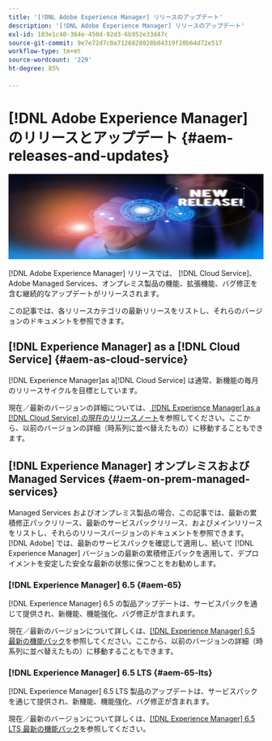 ```yaml
---
title: '[!DNL Adobe Experience Manager] リリースのアップデート'
description: '[!DNL Adobe Experience Manager] リリースのアップデート'
exl-id: 103e1c40-364e-450d-92d3-6b952e33d47c
source-git-commit: 9e7e72d7c0a7126828028b04319f20b64d72e517
workflow-type: tm+mt
source-wordcount: '229'
ht-degree: 85%

---
```


# [!DNL Adobe Experience Manager] のリリースとアップデート {#aem-releases-and-updates}

![[!DNL Experience Manager] 新リリース](assets/new-aem-releases1.jpeg)

[!DNL Adobe Experience Manager] リリースでは、 [!DNL Cloud Service]、Adobe Managed Services、オンプレミス製品の機能、拡張機能、バグ修正を含む継続的なアップデートがリリースされます。

この記事では、各リリースカテゴリの最新リリースをリストし、それらのバージョンのドキュメントを参照できます。

## [!DNL Experience Manager] as a [!DNL Cloud Service] {#aem-as-cloud-service}

[!DNL Experience Manager]as a[!DNL Cloud Service] は通常、新機能の毎月のリリースサイクルを目標としています。

現在／最新のバージョンの詳細については、[ [!DNL Experience Manager] as a [!DNL Cloud Service] の現在のリリースノート](https://experienceleague.adobe.com/ja/docs/experience-manager-cloud-service/content/release-notes/release-notes/release-notes-current)を参照してください。ここから、以前のバージョンの詳細（時系列に並べ替えたもの）に移動することもできます。

## [!DNL Experience Manager] オンプレミスおよび Managed Services {#aem-on-prem-managed-services}

Managed Services およびオンプレミス製品の場合、この記事では、最新の累積修正パックリリース、最新のサービスパックリリース、およびメインリリースをリストし、それらのリリースバージョンのドキュメントを参照できます。[!DNL Adobe] では、最新のサービスパックを確認して適用し、続いて [!DNL Experience Manager] バージョンの最新の累積修正パックを適用して、デプロイメントを安定した安全な最新の状態に保つことをお勧めします。

### [!DNL Experience Manager] 6.5 {#aem-65}

[!DNL Experience Manager] 6.5 の製品アップデートは、サービスパックを通じて提供され、新機能、機能強化、バグ修正が含まれます。

現在／最新のバージョンについて詳しくは、[[!DNL Experience Manager] 6.5 最新の機能パック](https://experienceleague.adobe.com/ja/docs/experience-manager-65/content/release-notes/release-notes)を参照してください。ここから、以前のバージョンの詳細（時系列に並べ替えたもの）に移動することもできます。

### [!DNL Experience Manager] 6.5 LTS {#aem-65-lts}

[!DNL Experience Manager] 6.5 LTS 製品のアップデートは、サービスパックを通じて提供され、新機能、機能強化、バグ修正が含まれます。

現在／最新のバージョンについて詳しくは、[[!DNL Experience Manager]  6.5 LTS 最新の機能パック](https://experienceleague.adobe.com/ja/docs/experience-manager-65-lts/content/release-notes/release-notes)を参照してください。

